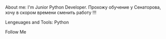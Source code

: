 About me:
I'm Junior Python Developer. Прохожу обучение у Сенаторова, хочу в скором времени сменить работу !!!



Lengeuages and Tools:
Python 


Follow Me 


